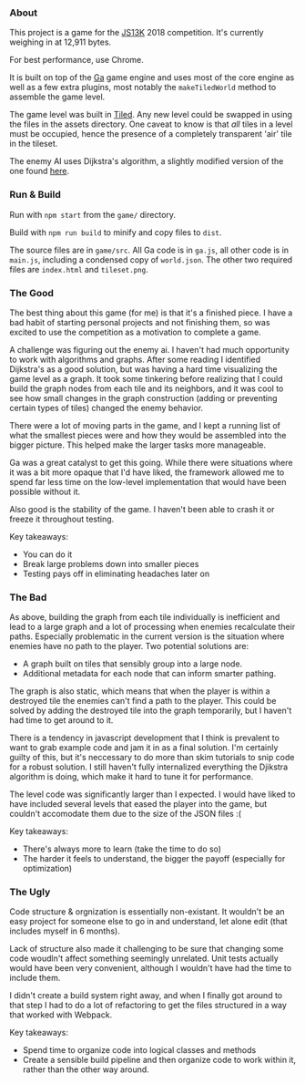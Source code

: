 ### About

This project is a game for the [JS13K](http://js13kgames.com/) 2018 competition. It's currently weighing in at 12,911 bytes. 

For best performance, use Chrome.

It is built on top of the [Ga](https://github.com/kittykatattack/ga) game engine and uses most of the core engine as well as a few extra plugins, most notably the `makeTiledWorld` method to assemble the game level.

The game level was built in [Tiled](https://www.mapeditor.org/). Any new level could be swapped in using the files in the assets directory. One caveat to know is that *all* tiles in a level must be occupied, hence the presence of a completely transparent 'air' tile in the tileset.

The enemy AI uses Dijkstra's algorithm, a slightly modified version of the one found [here](https://github.com/mburst/dijkstras-algorithm/blob/master/dijkstras.js).

### Run & Build

Run with `npm start` from the `game/` directory.

Build with `npm run build` to minify and copy files to `dist`.

The source files are in `game/src`. All Ga code is in `ga.js`, all other code is in `main.js`, including a condensed copy of `world.json`. The other two required files are `index.html` and `tileset.png`.

### The Good

The best thing about this game (for me) is that it's a finished piece. I have a bad habit of starting personal projects and not finishing them, so was excited to use the competition as a motivation to complete a game.

A challenge was figuring out the enemy ai. I haven't had much opportunity to work with algorithms and graphs. After some reading I identified Dijkstra's as a good solution, but was having a hard time visualizing the game level as a graph. It took some tinkering before realizing that I could build the graph nodes from each tile and its neighbors, and it was cool to see how small changes in the graph construction (adding or preventing certain types of tiles) changed the enemy behavior.

There were a lot of moving parts in the game, and I kept a running list of what the smallest pieces were and how they would be assembled into the bigger picture. This helped make the larger tasks more manageable.

Ga was a great catalyst to get this going. While there were situations where it was a bit more opaque that I'd have liked, the framework allowed me to spend far less time on the low-level implementation that would have been possible without it.

Also good is the stability of the game. I haven't been able to crash it or freeze it throughout testing.

Key takeaways:
- You can do it
- Break large problems down into smaller pieces
- Testing pays off in eliminating headaches later on

### The Bad

As above, building the graph from each tile individually is inefficient and lead to a large graph and a lot of processing when enemies recalculate their paths. Especially problematic in the current version is the situation where enemies have no path to the player. Two potential solutions are:
- A graph built on tiles that sensibly group into a large node.
- Additional metadata for each node that can inform smarter pathing.

The graph is also static, which means that when the player is within a destroyed tile the enemies can't find a path to the player. This could be solved by adding the destroyed tile into the graph temporarily, but I haven't had time to get around to it.

There is a tendency in javascript development that I think is prevalent to want to grab example code and jam it in as a final solution. I'm certainly guilty of this, but it's neccessary to do more than skim tutorials to snip code for a robust solution. I still haven't fully internalized everything the Djikstra algorithm is doing, which make it hard to tune it for performance.

The level code was significantly larger than I expected. I would have liked to have included several levels that eased the player into the game, but couldn't accomodate them due to the size of the JSON files :(

Key takeaways:
- There's always more to learn (take the time to do so)
- The harder it feels to understand, the bigger the payoff (especially for optimization)

### The Ugly

Code structure & orgnization is essentially non-existant. It wouldn't be an easy project for someone else to go in and understand, let alone edit (that includes myself in 6 months).

Lack of structure also made it challenging to be sure that changing some code woudln't affect something seemingly unrelated. Unit tests actually would have been very convenient, although I wouldn't have had the time to include them.

I didn't create a build system right away, and when I finally got around to that step I had to do a lot of refactoring to get the files structured in a way that worked with Webpack.

Key takeaways:
- Spend time to organize code into logical classes and methods
- Create a sensible build pipeline and then organize code to work within it, rather than the other way around.